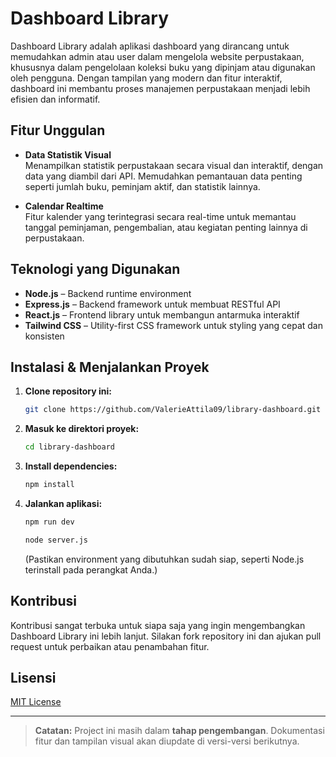 # Dashboard Library

Dashboard Library adalah aplikasi dashboard yang dirancang untuk memudahkan admin atau user dalam mengelola website perpustakaan, khususnya dalam pengelolaan koleksi buku yang dipinjam atau digunakan oleh pengguna. Dengan tampilan yang modern dan fitur interaktif, dashboard ini membantu proses manajemen perpustakaan menjadi lebih efisien dan informatif.

## Fitur Unggulan

- **Data Statistik Visual**  
  Menampilkan statistik perpustakaan secara visual dan interaktif, dengan data yang diambil dari API. Memudahkan pemantauan data penting seperti jumlah buku, peminjam aktif, dan statistik lainnya.

- **Calendar Realtime**  
  Fitur kalender yang terintegrasi secara real-time untuk memantau tanggal peminjaman, pengembalian, atau kegiatan penting lainnya di perpustakaan.

## Teknologi yang Digunakan

- **Node.js** – Backend runtime environment
- **Express.js** – Backend framework untuk membuat RESTful API
- **React.js** – Frontend library untuk membangun antarmuka interaktif
- **Tailwind CSS** – Utility-first CSS framework untuk styling yang cepat dan konsisten

## Instalasi & Menjalankan Proyek

1. **Clone repository ini:**
   ```bash
   git clone https://github.com/ValerieAttila09/library-dashboard.git
   ```
2. **Masuk ke direktori proyek:**
   ```bash
   cd library-dashboard
   ```
3. **Install dependencies:**
   ```bash
   npm install
   ```
4. **Jalankan aplikasi:**
   ```bash
   npm run dev
   ```
   ```bash
   node server.js
   ```
   (Pastikan environment yang dibutuhkan sudah siap, seperti Node.js terinstall pada perangkat Anda.)

## Kontribusi

Kontribusi sangat terbuka untuk siapa saja yang ingin mengembangkan Dashboard Library ini lebih lanjut. Silakan fork repository ini dan ajukan pull request untuk perbaikan atau penambahan fitur.

## Lisensi

[MIT License](LICENSE)

---

> **Catatan:**
> Project ini masih dalam **tahap pengembangan**.
> Dokumentasi fitur dan tampilan visual akan diupdate di versi-versi berikutnya.
